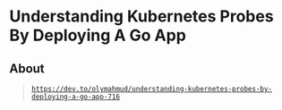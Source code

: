 # Understanding Kubernetes Probes By Deploying A Go App

## About

> [`https://dev.to/olymahmud/understanding-kubernetes-probes-by-deploying-a-go-app-716`](https://dev.to/olymahmud/understanding-kubernetes-probes-by-deploying-a-go-app-716)

## 
